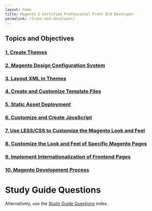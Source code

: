```yaml
---
layout: home
title: Magento 2 Certified Professional Front End Developer
permalink: /front-end-developer/
---
```

## Topics and Objectives 

### [1. Create Themes](./create-themes.html)
### [2. Magento Design Configuration System](./magento-design-configuration-system.html)
### [3. Layout XML in Themes](./layout-xml-in-themes.html)
### [4. Create and Customize Template Files](./create-and-customize-template-files.html)
### [5. Static Asset Deployment](./static-asset-deployment.html)
### [6. Customize and Create JavaScript](./customize-and-create-javascript.html)
### [7. Use LESS/CSS to Customize the Magento Look and Feel](./use-less-to-customize-the-magento-look-and-feel.html)
### [8. Customize the Look and Feel of Specific Magento Pages](./customize-the-look-and-feel-of-specific-magento-pages.html)
### [9. Implement Internationalization of Frontend Pages](./implement-internationalization-of-frontend-pages.html)
### [10. Magento Development Process](./magento-development-process.html)

# Study Guide Questions
Alternatively, use the [Study Guide Questions](https://u.magento.com/free-study-guide) index.
